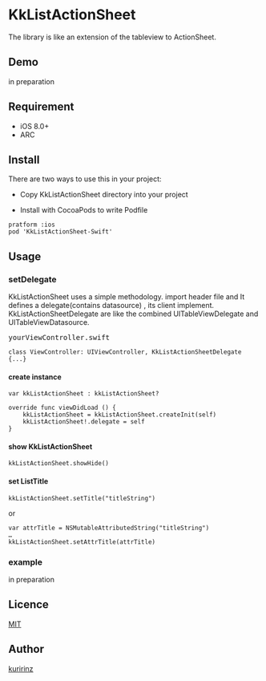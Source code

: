 # KkListActionSheet
The library is like an extension of the tableview to ActionSheet.


## Demo
in preparation

## Requirement
* iOS 8.0+
* ARC

## Install
There are two ways to use this in your project:

* Copy KkListActionSheet directory into your project

* Install with CocoaPods to write Podfile

```
pratform :ios
pod 'KkListActionSheet-Swift'
```

## Usage
### setDelegate
KkListActionSheet uses a simple methodology. import header file and It defines a delegate(contains datasource)
, its client implement. KkListActionSheetDelegate are like the combined UITableViewDelegate and UITableViewDatasource.

<kbd>yourViewController.swift</kbd>
```
class ViewController: UIViewController, KkListActionSheetDelegate {...}
```

#### create instance
```
var kkListActionSheet : kkListActionSheet?

override func viewDidLoad () {
    kkListActionSheet = kkListActionSheet.createInit(self)
    kkListActionSheet!.delegate = self
}
```

#### show KkListActionSheet
```
kkListActionSheet.showHide()
```


#### set ListTitle
```
kkListActionSheet.setTitle("titleString")
```
or
```
var attrTitle = NSMutableAttributedString("titleString")
…
kkListActionSheet.setAttrTitle(attrTitle)
```

### example
in preparation

## Licence
[MIT](https://github.com/kuririnz/KkListActionSheet-SWIFT/blob/develop/LICENSE)

## Author
[kuririnz](https://github.com/kuririnz)
